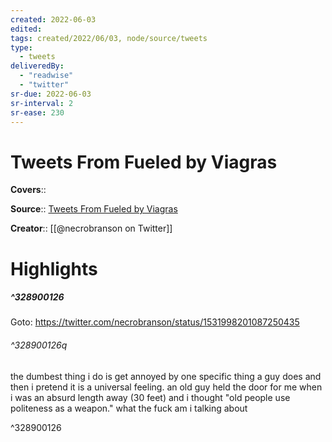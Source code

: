 ```yaml
---
created: 2022-06-03
edited:
tags: created/2022/06/03, node/source/tweets
type: 
  - tweets
deliveredBy: 
  - "readwise"
  - "twitter"
sr-due: 2022-06-03
sr-interval: 2
sr-ease: 230
---
```

# Tweets From Fueled by Viagras

**Covers**:: 

**Source**:: [Tweets From Fueled by Viagras](https://twitter.com/necrobranson)

**Creator**:: [[@necrobranson on Twitter]]

# Highlights
##### ^328900126


Goto: https://twitter.com/necrobranson/status/1531998201087250435  

###### ^328900126q

the dumbest thing i do is get annoyed by one specific thing a guy does and then i pretend it is a universal feeling. an old guy held the door for me when i was an absurd length away (30 feet) and i thought "old people use politeness as a weapon." what the fuck am i talking about 

^328900126

